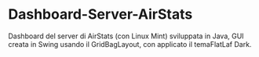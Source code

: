 # Dashboard-Server-AirStats
Dashboard del server di AirStats (con Linux Mint) sviluppata in Java, GUI creata in Swing usando il GridBagLayout, con applicato il temaFlatLaf Dark.
